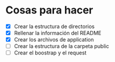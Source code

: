 # Cosas para hacer

- [x] Crear la estructura de directorios
- [x] Rellenar la información del README
- [x] Crear los archivos de application
- [ ] Crear la estructura de la carpeta public
- [ ] Crear el boostrap y el request
